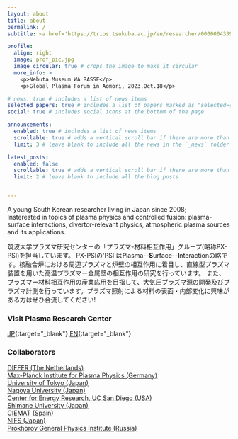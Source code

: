 ```yaml
---
layout: about
title: about
permalink: /
subtitle: <a href='https://trios.tsukuba.ac.jp/en/researcher/0000004339'>Affiliations</a>. Address. Contacts. Collaborators. News. Selected publications.

profile:
  align: right
  image: prof_pic.jpg
  image_circular: true # crops the image to make it circular
  more_info: >
    <p>Nebuta Museum WA RASSE</p>
    <p>Global Plasma Forum in Aomori, 2023.Oct.18</p>

# news: true # includes a list of news items
selected_papers: true # includes a list of papers marked as "selected={true}"
social: true # includes social icons at the bottom of the page

announcements:
  enabled: true # includes a list of news items
  scrollable: true # adds a vertical scroll bar if there are more than 3 news items
  limit: 3 # leave blank to include all the news in the `_news` folder

latest_posts:
  enabled: false
  scrollable: true # adds a vertical scroll bar if there are more than 3 new posts items
  limit: 2 # leave blank to include all the blog posts


---
```


A young South Korean researcher living in Japan since 2008;\
Insterested in topics of plasma physics and controlled fusion: plasma-surface interactions, divertor-relevant physics, atmospheric plasma sources and its applications.

筑波大学プラズマ研究センターの「プラズマ-材料相互作用」グループ(略称PX-PSI)を担当しています。
PX-PSIの'PSI'は**P**lasma--**S**urface--**I**nteractionの略です。核融合炉における周辺プラズマと炉壁の相互作用に着目し、直線型プラズマ装置を用いた高温プラズマー金属壁の相互作用の研究を行っています。
また、プラズマー材料相互作用の産業応用を目指して、大気圧プラズマ源の開発及びプラズマ計測を行っています。プラズマ照射による材料の表面・内部変化に興味がある方はぜひ合流してください!

### Visit Plasma Research Center 
[JP](https://www.prc.tsukuba.ac.jp/ja/){:target="_blank"} [EN](https://www.prc.tsukuba.ac.jp/en/){:target="_blank"}

### Collaborators
[DIFFER (The Netherlands)](https://www.differ.nl/)\
[Max-Planck Institute for Plasma Physics (Germany)](https://www.ipp.mpg.de/)\
[University of Tokyo (Japan)](https://www.ppl.k.u-tokyo.ac.jp/)\
[Nagoya University (Japan)](https://www.nuee.nagoya-u.ac.jp/labs/plaene/j-index.html)\
[Center for Energy Research, UC San Diego (USA)](https://cer.ucsd.edu/)\
[Shimane University (Japan)](https://www.phys.shimane-u.ac.jp/miyamoto_lab/index.html)\
[CIEMAT (Spain)](https://www.fusion.ciemat.es/home/home/)\
[NIFS (Japan)](https://www.nifs.ac.jp/)\
[Prokhorov General Physics Institute (Russia)](https://www.gpi.ru/)